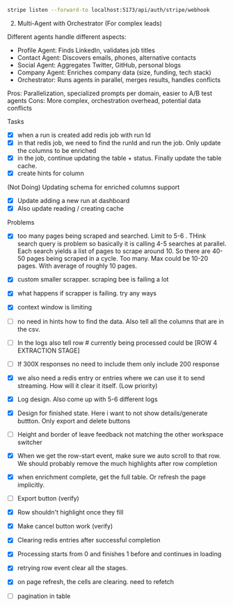```sh
stripe listen --forward-to localhost:5173/api/auth/stripe/webhook
```

  2. Multi-Agent with Orchestrator (For complex leads)

  Different agents handle different aspects:
  - Profile Agent: Finds LinkedIn, validates job titles
  - Contact Agent: Discovers emails, phones, alternative contacts
  - Social Agent: Aggregates Twitter, GitHub, personal blogs
  - Company Agent: Enriches company data (size, funding, tech stack)
  - Orchestrator: Runs agents in parallel, merges results, handles conflicts

  Pros: Parallelization, specialized prompts per domain, easier to A/B test agents
  Cons: More complex, orchestration overhead, potential data conflicts


Tasks

- [x] when a run is created add redis job with run Id
- [x] in that redis job, we need to find the runId and run the job. Only update the columns to be enriched
- [x] in the job, continue updating the table + status. Finally update the table cache.
- [x] create hints for column

(Not Doing) Updating schema for enriched columns support
- [x] Update adding a new run at dashboard
- [x] Also update reading / creating cache

Problems
- [x] too many pages being scraped and searched. Limit to 5-6 . THink search query is problem
so basically it is calling 4-5 searches at parallel. Each search yields a list of pages to scrape around 10. So there are 40-50 pages being scraped in a cycle. Too many. Max could be 10-20 pages. With average of roughly 10 pages.
- [x] custom smaller scrapper. scraping bee is failing a lot
- [x] what happens if scrapper is failing. try any ways
- [x] context window is limiting

- [ ] no need in hints how to find the data. Also tell all the columns that are in the csv.
- [ ] In the logs also tell row # currently being processed could be [ROW 4 EXTRACTION STAGE]
- [ ] If 300X responses no need to include them only include 200 response
- [x] we also need a redis entry or entries where we can use it to send streaming. How will it clear it itself. (Low priority)

- [x] Log design. Also come up with 5-6 different logs
- [x] Design for finished state. Here i want to not show details/generate buttton. Only export and delete buttons
- [ ] Height and border of leave feedback not matching the other workspace switcher
- [x] When we get the row-start event, make sure we auto scroll to that row. We should probably remove the much highlights after row completion
- [x] when enrichment complete, get the full table. Or refresh the page implicitly.
- [ ] Export button (verify)
- [x] Row shouldn't highlight once they fill
- [x] Make cancel button work (verify)
- [x] Clearing redis entries after successful completion
- [x] Processing starts from 0 and finishes 1 before and continues in loading
- [x] retrying row event clear all the stages.
- [x] on page refresh, the cells are clearing. need to refetch
- [ ] pagination in table
